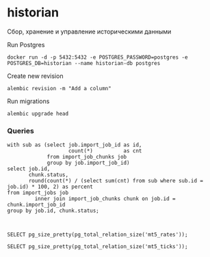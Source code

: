# historian
Сбор, хранение и управление историческими данными


Run Postgres

```shell
docker run -d -p 5432:5432 -e POSTGRES_PASSWORD=postgres -e POSTGRES_DB=historian --name historian-db postgres
```


Create new revision

```shell
alembic revision -m "Add a column"
```

Run migrations

```shell
alembic upgrade head
```

### Queries

```postgresql
with sub as (select job.import_job_id as id,
                    count(*)          as cnt
             from import_job_chunks job
             group by job.import_job_id)
select job.id,
       chunk.status,
       round(count(*) / (select sum(cnt) from sub where sub.id = job.id) * 100, 2) as percent
from import_jobs job
         inner join import_job_chunks chunk on job.id = chunk.import_job_id
group by job.id, chunk.status;



SELECT pg_size_pretty(pg_total_relation_size('mt5_rates'));

SELECT pg_size_pretty(pg_total_relation_size('mt5_ticks'));
```